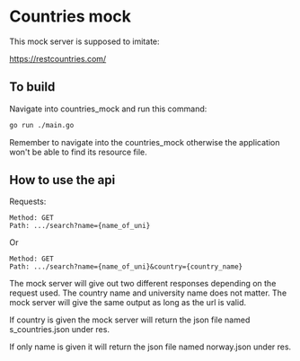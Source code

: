 # Countries mock 
This mock server is supposed to imitate:

https://restcountries.com/ 

## To build
Navigate into countries_mock and run this command:
```bash
go run ./main.go
``` 
Remember to navigate into the countries_mock otherwise the application won't
be able to find its resource file. 

## How to use the api
Requests: 
```
Method: GET
Path: .../search?name={name_of_uni}
``` 

Or

```
Method: GET
Path: .../search?name={name_of_uni}&country={country_name}
```
The mock server will give out two different responses depending on the request
used. The country name and university name does not matter. 
The mock server will give the same output as long as the url is valid.

If country is given the mock server will return the json file named 
s_countries.json under res.

If only name is given it will return the json file named norway.json under res. 
